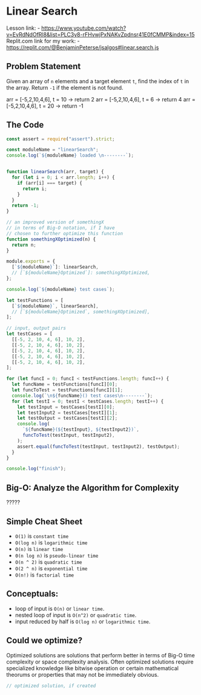 # Linear Search

Lesson link:
    - https://www.youtube.com/watch?v=EvRdNdOfRl8&list=PLC3y8-rFHvwjPxNAKvZpdnsr41E0fCMMP&index=15
Replit.com link for my work:
    - https://replit.com/@BenjaminPeterse/jsalgos#linear.search.js

## Problem Statement

Given an array of `n` elements and a target element `t`, find the 
index of `t` in the array.  Return `-1` if the element is not found.

arr = [-5,2,10,4,6], t = 10 -> return 2
arr = [-5,2,10,4,6], t = 6 -> return 4
arr = [-5,2,10,4,6], t = 20 -> return -1

## The Code

```javascript
const assert = require("assert").strict;

const moduleName = "linearSearch";
console.log(`${moduleName} loaded \n--------`);


function linearSearch(arr, target) {
  for (let i = 0; i < arr.length; i++) {
    if (arr[i] === target) {
      return i;
    }
  }
  return -1;
}

// an improved version of somethingX
// in terms of Big-O notation, if I have
// chosen to further optimize this function
function somethingXOptimized(n) {
  return n;
}

module.exports = {
  [`${moduleName}`]: linearSearch,
  // [`${moduleName}Optimized`]: somethingXOptimized,
};

console.log(`${moduleName} test cases`);

let testFunctions = [
  [`${moduleName}`, linearSearch],
  // [`${moduleName}Optimized`, somethingXOptimized],
];

// input, output pairs
let testCases = [
  [[-5, 2, 10, 4, 6], 10, 2],
  [[-5, 2, 10, 4, 6], 10, 2],
  [[-5, 2, 10, 4, 6], 10, 2],
  [[-5, 2, 10, 4, 6], 10, 2],
  [[-5, 2, 10, 4, 6], 10, 2],
];

for (let funcI = 0; funcI < testFunctions.length; funcI++) {
  let funcName = testFunctions[funcI][0];
  let funcToTest = testFunctions[funcI][1];
  console.log(`\n${funcName}() test cases\n--------`);
  for (let testI = 0; testI < testCases.length; testI++) {
    let testInput = testCases[testI][0];
    let testInput2 = testCases[testI][1];
    let testOutput = testCases[testI][2];
    console.log(
      `${funcName}(${testInput}, ${testInput2})`,
      funcToTest(testInput, testInput2),
    );
    assert.equal(funcToTest(testInput, testInput2), testOutput);
  }
}

console.log("finish");
```

## Big-O: Analyze the Algorithm for Complexity

?????

## Simple Cheat Sheet

- `O(1)` is `constant time`
- `O(log n)` is `logarithmic time` 
- `O(n)` is `linear time`
- `0(n log n)` is `pseudo-linear time`
- `O(n ^ 2)` is `quadratic time` 
- `O(2 ^ n)` is `exponential time`
- `O(n!)` is `factorial time` 

## Conceptuals:

- loop of input is `O(n)` or `linear time`.
- nested loop of input is `O(n^2)` or `quadratic time`.
- input reduced by half is `O(log n)` or `logarithmic time`.

## Could we optimize?

Optimized solutions are solutions that perform better in terms of Big-O 
time complexity or space complexity analysis.  Often optimized solutions 
require specialized knowledge like bitwise operation or certain 
mathematical theorums or properties that may not be immediately obvious.

```javascript
// optimized solution, if created
```
